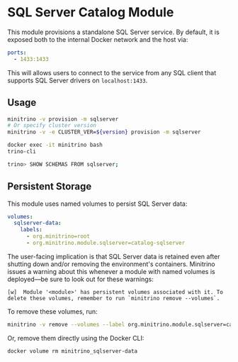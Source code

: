 # SQL Server Catalog Module

This module provisions a standalone SQL Server service. By default, it is
exposed both to the internal Docker network and the host via:

```yaml
ports:
  - 1433:1433
```

This will allows users to connect to the service from any SQL client that
supports SQL Server drivers on `localhost:1433`.

## Usage

```sh
minitrino -v provision -m sqlserver
# Or specify cluster version
minitrino -v -e CLUSTER_VER=${version} provision -m sqlserver

docker exec -it minitrino bash 
trino-cli

trino> SHOW SCHEMAS FROM sqlserver;
```

## Persistent Storage

This module uses named volumes to persist SQL Server data:

```yaml
volumes:
  sqlserver-data:
    labels:
      - org.minitrino=root
      - org.minitrino.module.sqlserver=catalog-sqlserver
```

The user-facing implication is that SQL Server data is retained even after
shutting down and/or removing the environment's containers. Minitrino issues a
warning about this whenever a module with named volumes is deployed––be sure to
look out for these warnings:

```log
[w]  Module '<module>' has persistent volumes associated with it. To delete these volumes, remember to run `minitrino remove --volumes`.
```

To remove these volumes, run:

```sh
minitrino -v remove --volumes --label org.minitrino.module.sqlserver=catalog-sqlserver
```
  
Or, remove them directly using the Docker CLI:

```sh
docker volume rm minitrino_sqlserver-data
```
